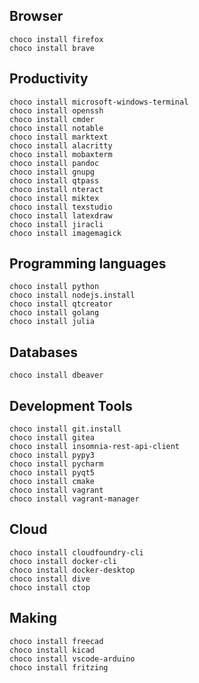 ## Browser

    choco install firefox
    choco install brave

## Productivity

    choco install microsoft-windows-terminal
    choco install openssh
    choco install cmder
    choco install notable
    choco install marktext
    choco install alacritty
    choco install mobaxterm
    choco install pandoc
    choco install gnupg
    choco install qtpass
    choco install nteract
    choco install miktex
    choco install texstudio
    choco install latexdraw
    choco install jiracli
    choco install imagemagick

## Programming languages

    choco install python
    choco install nodejs.install
    choco install qtcreator
    choco install golang
    choco install julia

## Databases

    choco install dbeaver

## Development Tools

    choco install git.install
    choco install gitea
    choco install insomnia-rest-api-client
    choco install pypy3
    choco install pycharm
    choco install pyqt5
    choco install cmake
    choco install vagrant
    choco install vagrant-manager

## Cloud

    choco install cloudfoundry-cli
    choco install docker-cli
    choco install docker-desktop
    choco install dive
    choco install ctop

## Making

    choco install freecad
    choco install kicad
    choco install vscode-arduino
    choco install fritzing
